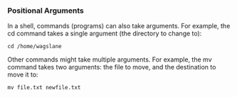 <h3>Positional Arguments</h3>

In a shell, commands (programs) can also take arguments. For example, the cd command takes a single argument (the directory to change to):
```
cd /home/wagslane
```
Other commands might take multiple arguments. For example, the mv command takes two arguments: the file to move, and the destination to move it to:
```
mv file.txt newfile.txt
```
